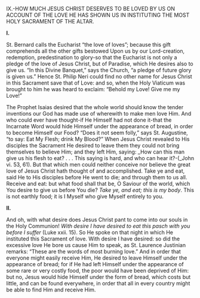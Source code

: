 
IX.-HOW MUCH JESUS CHRIST DESERVES TO BE LOVED BY US ON ACCOUNT OF THE LOVE HE HAS SHOWN US IN INSTITUTING THE MOST HOLY SACRAMENT OF THE ALTAR.

**I.**

St. Bernard caIls the Eucharist “the love of loves”; because this gift comprehends all the other gifts bestowed Upon us by our Lord-creation, redemption, predestination to glory-so that the Eucharist is not only a pledge of the love of Jesus Christ, but of Paradise, which He desires also to give us. “In this Divine Banquet,” says the Church, “a pledge of future glory is given us.” Hence St. Philip Neri could find no other name for Jesus Christ in this Sacrament save that of Love: and so, when the Holy Viaticum was brought to him he was heard to exclaim: “Behold my Love! Give me my Love!”

The Prophet Isaias desired that the whole world should know the tender inventions our God has made use of wherewith to make men love Him. And who could ever have thought-if He Himself had not done it-that the Incarnate Word would hide Himself under the appearance of bread, in order to become Himself our Food? “Does it not seem folly,” says St. Augustine, “to say: Eat My Flesh; drink My Blood?” When Jesus Christ revealed to His disciples the Sacrament He desired to leave them they could not bring themselves to believe Him; and they left Him, saying: _How can this man give us his flesh to eat? . . . This saying is hard, and who can hear it?-(_John vi. 53, 61). But that which men could neither conceive nor believe the great love of Jesus Christ hath thought of and accomplished. Take ye and eat, said He to His disciples before He went to die; and through them to us all. Receive and eat: but what food shall that be, O Saviour of the world, which You desire to give us before You die? _Take ye, and eat; this is my body_. This is not earthly food; it is I Myself who give Myself entirely to you.

**II.**

And oh, with what desire does Jesus Christ pant to come into our souls in the Holy Communion! _With desire I have desired to eat this pasch with you before I suffer_ (Luke xxii. 15). So He spoke on that night in which He instituted this Sacrament of love. With desire I have desired: so did the excessive love He bore us cause Him to speak, as St. Laurence Justinian remarks: “These are the words of most burning love.” And in order that everyone might easily receive Him, He desired to leave Himself under the appearance of bread; for if He had left Himself under the appearance of some rare or very costly food, the poor would have been deprived of Him: but no, Jesus would hide Himself under the form of bread, which costs but little, and can be found everywhere, in order that all in every country might be able to find Him and receive Him.


